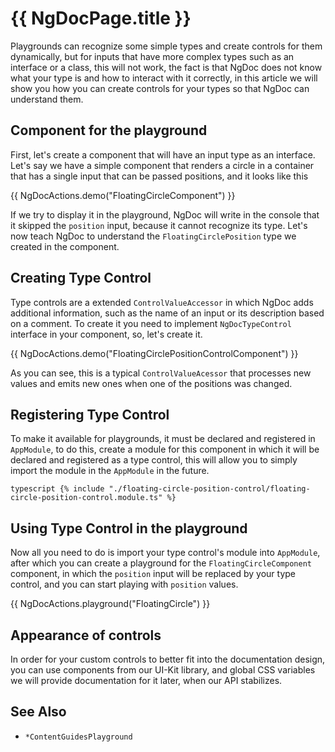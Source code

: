 # {{ NgDocPage.title }}

Playgrounds can recognize some simple types and create controls for them dynamically, but for inputs
that have more complex types such as an interface or a class, this will not work, the fact is that
NgDoc does not know what your type is and how to interact with it correctly, in this
article we will show you how you can create controls for your types so that NgDoc can understand
them.

## Component for the playground

First, let's create a component that will have an input type as an interface.
Let's say we have a simple component that renders a circle in a container that has a single input
that can be passed positions, and it looks like this

{{ NgDocActions.demo("FloatingCircleComponent") }}

If we try to display it in the playground, NgDoc will write in the console that it skipped
the `position` input, because it cannot recognize its type. Let's now teach NgDoc to understand
the `FloatingCirclePosition` type we created in the component.

## Creating Type Control

Type controls are a extended `ControlValueAccessor` in which NgDoc adds additional
information, such as the name of an input or its description based on a comment.
To create it you need to implement `NgDocTypeControl` interface in your component, so,
let's create it.

{{ NgDocActions.demo("FloatingCirclePositionControlComponent") }}

As you can see, this is a typical `ControlValueAcessor` that processes new values and emits new ones
when one of the positions was changed.

## Registering Type Control

To make it available for playgrounds, it must be declared and registered in `AppModule`, to do this,
create a module for this component in which it will be declared and registered as a type control,
this will allow you to simply import the module in the `AppModule` in the future.

```typescript {% include "./floating-circle-position-control/floating-circle-position-control.module.ts" %} ```

## Using Type Control in the playground

Now all you need to do is import your type control's module into `AppModule`, after which you can
create a playground for the `FloatingCircleComponent` component, in which the `position` input will
be replaced by your type control, and you can start playing with `position` values.

{{ NgDocActions.playground("FloatingCircle") }}

## Appearance of controls

In order for your custom controls to better fit into the documentation design, you can use
components from our UI-Kit library, and global CSS variables we will provide documentation for it
later, when our API stabilizes.

## See Also

- `*ContentGuidesPlayground`
